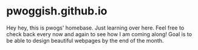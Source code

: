 # pwoggish.github.io
Hey hey, this is pwogs' homebase.
Just learning over here. Feel free to check back every now and again to see how I am coming along!
Goal is to be able to design beautiful webpages by the end of the month. 
